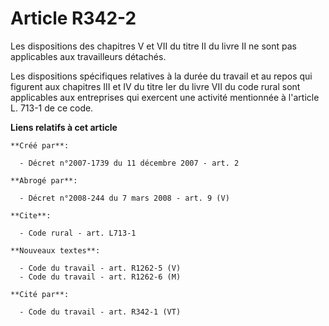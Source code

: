 # Article R342-2

Les dispositions des chapitres V et VII du titre II du livre II ne sont pas applicables aux travailleurs détachés. 

Les dispositions spécifiques relatives à la durée du travail et au repos qui figurent aux chapitres III et IV du titre Ier du
livre VII du code rural sont applicables aux entreprises qui exercent une activité mentionnée à l'article L. 713-1 de ce
code.

**Liens relatifs à cet article**

	**Créé par**:

	  - Décret n°2007-1739 du 11 décembre 2007 - art. 2

	**Abrogé par**:

	  - Décret n°2008-244 du 7 mars 2008 - art. 9 (V)

	**Cite**:

	  - Code rural - art. L713-1

	**Nouveaux textes**:

	  - Code du travail - art. R1262-5 (V)
	  - Code du travail - art. R1262-6 (M)

	**Cité par**:

	  - Code du travail - art. R342-1 (VT)
